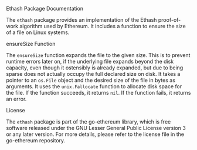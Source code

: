 Ethash Package Documentation

The `ethash` package provides an implementation of the Ethash proof-of-work algorithm used by Ethereum. It includes a function to ensure the size of a file on Linux systems.

ensureSize Function

The `ensureSize` function expands the file to the given size. This is to prevent runtime errors later on, if the underlying file expands beyond the disk capacity, even though it ostensibly is already expanded, but due to being sparse does not actually occupy the full declared size on disk. It takes a pointer to an `os.File` object and the desired size of the file in bytes as arguments. It uses the `unix.Fallocate` function to allocate disk space for the file. If the function succeeds, it returns `nil`. If the function fails, it returns an error.

License

The `ethash` package is part of the go-ethereum library, which is free software released under the GNU Lesser General Public License version 3 or any later version. For more details, please refer to the license file in the go-ethereum repository.